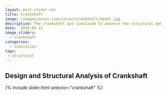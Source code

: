 ```yaml
---
layout: post-slider-toc
title: Crankshaft
image: /images/ansys-simulation/crankshaft/model.jpg
description: The crankshaft was simulated to observe the structural behaviour under external loading.
date:  2020-04-12
image_sliders:
  - crankshaft
categories:
  - simulation 
tags:
 - structural
---
```


## Design and Structural Analysis of Crankshaft

{% include slider.html selector="crankshaft" %}
